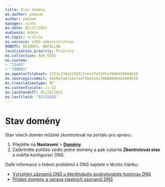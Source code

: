 ```yaml
---
title: Stav domény
ms.author: pebaum
author: pebaum
manager: scotv
ms.date: 05/27/2021
audience: Admin
ms.topic: article
ms.service: o365-administration
ROBOTS: NOINDEX, NOFOLLOW
localization_priority: Priority
ms.collection: Adm_O365
ms.custom:
- "11443"
- "100001"
ms.openlocfilehash: 1373c134e226031fe6fd7d229faf040d39604b59
ms.sourcegitcommit: deb9a7ab71ee7a4f3b4219c3488068b48d48d630
ms.translationtype: MT
ms.contentlocale: cs-CZ
ms.lasthandoff: 05/28/2021
ms.locfileid: "52731325"
---
```

# <a name="domain-health-status"></a>Stav domény

Stav všech domén můžete zkontrolovat na portálu pro správu:

1. Přejděte na **Nastavení**  >  [**Domény**](https://portal.microsoft.com/Adminportal/Home?ref=/Domains).
1. Zaškrtněte políčko vedle jedné domény a pak vyberte **Zkontrolovat stav** a ověřte konfiguraci DNS.

Další informace o řešení problémů s DNS najdete v těchto článku:

- [Vytvoření záznamů DNS u kteréhokoliv poskytovatele hostingu DNS](/microsoft-365/admin/get-help-with-domains/create-dns-records-at-any-dns-hosting-provider)
- [Přidání domény a úprava vlastních záznamů DNS](/microsoft-365/admin/setup/add-domain)